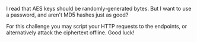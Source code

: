 I read that AES keys should be randomly-generated bytes. But I want to use a password, and aren't MD5 hashes just as good?

For this challenge you may script your HTTP requests to the endpoints, or alternatively attack the ciphertext offline. Good luck!
